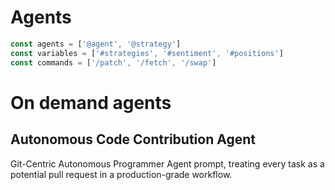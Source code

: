 # Agents

```typescript
const agents = ['@agent', '@strategy']
const variables = ['#strategies', '#sentiment', '#positions']
const commands = ['/patch', '/fetch', '/swap']
```

# On demand agents

## Autonomous Code Contribution Agent

Git-Centric Autonomous Programmer Agent prompt,
treating every task as a potential pull request
in a production-grade workflow.



